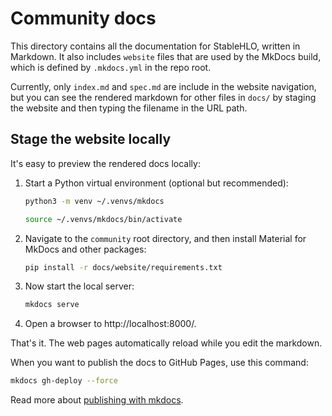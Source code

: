 # Community docs

This directory contains all the documentation for StableHLO, written in
Markdown. It also includes `website` files that are used by the MkDocs build,
which is defined by `.mkdocs.yml` in the repo root.

Currently, only `index.md` and `spec.md` are include in the website navigation,
but you can see the rendered markdown for other files in `docs/` by
staging the website and then typing the filename in the URL path.

## Stage the website locally

It's easy to preview the rendered docs locally:

1. Start a Python virtual environment (optional but recommended):

    ```bash
    python3 -m venv ~/.venvs/mkdocs

    source ~/.venvs/mkdocs/bin/activate
    ```

2. Navigate to the `community` root directory, and then
   install Material for MkDocs and other packages:

    ```bash
    pip install -r docs/website/requirements.txt
    ```

3. Now start the local server:

    ```bash
    mkdocs serve
    ```

4. Open a browser to http://localhost:8000/.

That's it. The web pages automatically reload while you edit the markdown.

When you want to publish the docs to GitHub Pages, use this command:

```bash
mkdocs gh-deploy --force
```

Read more about
[publishing with mkdocs](https://squidfunk.github.io/mkdocs-material/publishing-your-site/).
